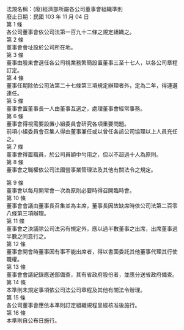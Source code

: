 法規名稱：(廢)經濟部所屬各公司董事會組織準則  
廢止日期：民國 103 年 11 月 04 日  
第 1 條  
各公司董事會依公司法第一百九十二條之規定組織之。  
第 2 條  
董事會會址設於公司所在地。  
第 3 條  
董事由股東會選任各公司視業務繁簡設置董事三至十七人，以各公司章程  
訂定。  
第 4 條  
董事任期除依公司法第二十七條第三項規定辦理者外，定為二年，得連選  
連任。  
第 5 條  
董事會置董事長一人由董事互選之，處理董事會經常事務。  
第 6 條  
董事會得視需要設置小組委員會研究各項重要問題。  
前項小組委員會召集人得由董事兼任或以曾任各該公司協理以上人員充任  
之。  
第 7 條  
董事會得置職員，於公司員額中勻用之，但以不超過十人為原則。  
第 8 條  
董事會之職權依公司法國營事業管理法及其他有關法令之規定。  


第 9 條  
董事會以每月開常會一次為原則必要時得召開臨時會。  
第 10 條  
董事會會議由董事長召集並為主席，董事長因故缺席時依公司法第二百零  
八條第三項辦理。  
第 11 條  
董事會之決議除公司法另有規定外，應以過半數董事之出席，出席董事過  
半數之同意行之。  
第 12 條  
董事會開會時董事因有事不能出席者，得以書面委託其他董事代理其行使  
職權。  
第 13 條  
董事會會議紀錄應送部備查，其有省政府股份者，並應分送省政府備查。  
第 14 條  
本準則未規定事項依公司法公司章程及其他有關法令辦理。  
第 15 條  
各公司董事會應依本準則訂定組織規程呈經核准後施行。  
第 16 條  
本準則自公布日施行。  


